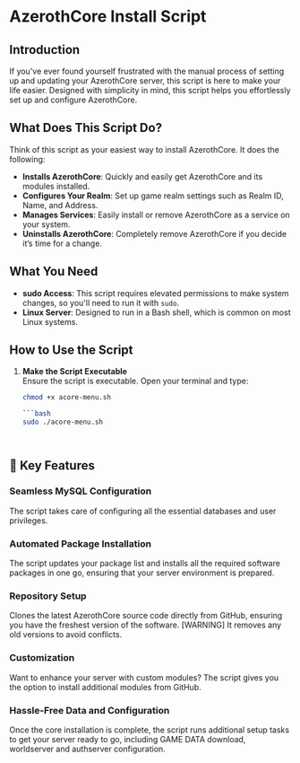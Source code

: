 # AzerothCore Install Script

## Introduction

If you've ever found yourself frustrated with the manual process of setting up and updating your AzerothCore server, this script is here to make your life easier. Designed with simplicity in mind, this script helps you effortlessly set up and configure AzerothCore.

## What Does This Script Do?

Think of this script as your easiest way to install AzerothCore. It does the following:

- **Installs AzerothCore**: Quickly and easily get AzerothCore and its modules installed.
- **Configures Your Realm**: Set up game realm settings such as Realm ID, Name, and Address.
- **Manages Services**: Easily install or remove AzerothCore as a service on your system.
- **Uninstalls AzerothCore**: Completely remove AzerothCore if you decide it’s time for a change.

## What You Need

- **sudo Access**: This script requires elevated permissions to make system changes, so you'll need to run it with `sudo`.
- **Linux Server**: Designed to run in a Bash shell, which is common on most Linux systems.

## How to Use the Script

1. **Make the Script Executable**  
   Ensure the script is executable. Open your terminal and type:

   ```bash
   chmod +x acore-menu.sh

   ```bash
   sudo ./acore-menu.sh




## 🚀 Key Features

### Seamless MySQL Configuration
The script takes care of configuring all the essential databases and user privileges.

### Automated Package Installation
The script updates your package list and installs all the required software packages in one go, 
ensuring that your server environment is prepared.

### Repository Setup
Clones the latest AzerothCore source code directly from GitHub, ensuring you have the freshest version of the software. 
[WARNING] It removes any old versions to avoid conflicts.

### Customization 
Want to enhance your server with custom modules? The script gives you the option to install additional modules from GitHub.


### Hassle-Free Data and Configuration
Once the core installation is complete, the script runs additional setup tasks to get your server ready to go, 
including GAME DATA download, worldserver and authserver configuration.







